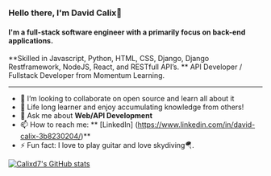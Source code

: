 ### Hello there, I'm David Calix👋

#### I'm a full-stack software engineer with a primarily focus on back-end applications. 

**Skilled in Javascript, Python, HTML, CSS, Django, Django Restframework, NodeJS, React, and RESTfull API’s. ** API Developer / Fullstack Developer from Momentum Learning.

---

- 🔭 I’m looking to collaborate on open source and learn all about it
- 🤔 Life long learner and enjoy accumulating knowledge from others!
- 💬 Ask me about **Web/API Development**
- 📫 How to reach me:
  ** [LinkedIn] (https://www.linkedin.com/in/david-calix-3b8230204/)**  
- ⚡️ Fun fact: I love to play guitar and love skydiving🪂.

[![Calixd7's GitHub stats](https://github-readme-stats.vercel.app/api?username=calixd7&theme=tokyonight)](https://github.com/calixd7/github-readme-stats)
